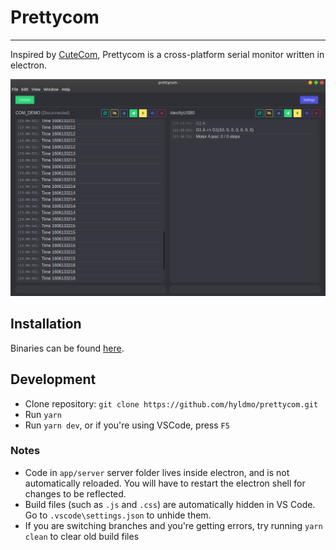 # Prettycom
----
Inspired by [CuteCom](https://gitlab.com/cutecom/cutecom/), Prettycom is a cross-platform serial monitor written in electron.

![Screenshot](./screenshot.png)

## Installation
Binaries can be found [here](https://github.com/hyldmo/prettycom/releases).

## Development
- Clone repository: `git clone https://github.com/hyldmo/prettycom.git`
- Run `yarn`
- Run `yarn dev`, or if you're using VSCode, press `F5`

### Notes
- Code in `app/server` server folder lives inside electron, and is not automatically reloaded.
You will have to restart the electron shell for changes to be reflected.
- Build files (such as `.js` and `.css`) are automatically hidden in VS Code. Go to `.vscode\settings.json` to unhide them.
- If you are switching branches and you're getting errors, try running `yarn clean` to clear old build files
